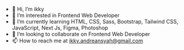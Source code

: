 - 👋 Hi, I’m ikky
- 👀 I’m interested in Frontend Web Developer
- 🌱 I’m currently learning HTML, CSS, Sass, Bootstrap, Tailwind CSS, JavaScript, Next Js, Figma, Photoshop
- 💞️ I’m looking to collaborate on Frontend Web Developer
- 📫 How to reach me at ikky.andreansyah@gmail.com

<!---
arkikky/arkikky is a ✨ special ✨ repository because its `README.md` (this file) appears on your GitHub profile.
You can click the Preview link to take a look at your changes.
--->

